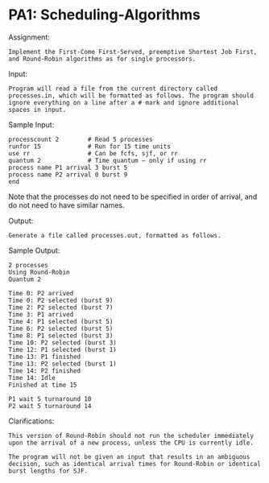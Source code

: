 # PA1: Scheduling-Algorithms

Assignment:

	Implement the First-Come First-Served, preemptive Shortest Job First, and Round-Robin algorithms as for single processors.

Input:

	Program will read a file from the current directory called processes.in, which will be formatted as follows. The program should ignore everything on a line after a # mark and ignore additional spaces in input.

Sample Input:

	processcount 2        # Read 5 processes
	runfor 15             # Run for 15 time units
	use rr                # Can be fcfs, sjf, or rr
	quantum 2             # Time quantum – only if using rr
	process name P1 arrival 3 burst 5
	process name P2 arrival 0 burst 9
	end
Note that the processes do not need to be specified in order of arrival, and do not need to have similar names.

Output:

	Generate a file called processes.out, formatted as follows.

Sample Output:

	2 processes
	Using Round-Robin
	Quantum 2

	Time 0: P2 arrived
	Time 0: P2 selected (burst 9)
	Time 2: P2 selected (burst 7)
	Time 3: P1 arrived
	Time 4: P1 selected (burst 5)
	Time 6: P2 selected (burst 5)
	Time 8: P1 selected (burst 3)
	Time 10: P2 selected (burst 3)
	Time 12: P1 selected (burst 1)
	Time 13: P1 finished
	Time 13: P2 selected (burst 1)
	Time 14: P2 finished
	Time 14: Idle
	Finished at time 15

	P1 wait 5 turnaround 10
	P2 wait 5 turnaround 14

Clarifications:

	This version of Round-Robin should not run the scheduler immediately upon the arrival of a new process, unless the CPU is currently idle.

	The program will not be given an input that results in an ambiguous decision, such as identical arrival times for Round-Robin or identical burst lengths for SJF.
